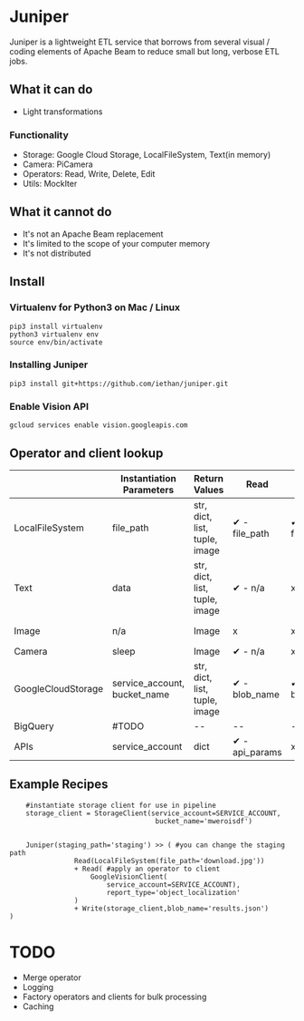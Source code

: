 # Juniper

Juniper is a lightweight ETL service that borrows from
several visual / coding elements of Apache Beam to 
reduce small but long, verbose ETL jobs.

## What it can do
- Light transformations

### Functionality
- Storage: Google Cloud Storage, LocalFileSystem, 
    Text(in memory)
- Camera: PiCamera
- Operators: Read, Write, Delete, Edit
- Utils: MockIter

## What it cannot do
- It's not an Apache Beam replacement
- It's limited to the scope of your computer memory
- It's not distributed

## Install
### Virtualenv for Python3 on Mac / Linux

```
pip3 install virtualenv
python3 virtualenv env
source env/bin/activate
```

### Installing Juniper

```
pip3 install git+https://github.com/iethan/juniper.git
```

### Enable Vision API

```
gcloud services enable vision.googleapis.com
```

## Operator and client lookup

|                    | Instantiation Parameters     | Return Values                 | Read           | Write         | Edit          | Delete        | Merge                 |
|--------------------|------------------------------|-------------------------------|----------------|---------------|---------------|---------------|-----------------------|
| LocalFileSystem    |           file_path          | str, dict, list, tuple, image |  ✔ - file_path | ✔ - file_path |       x       | ✔ - file_path |     ✔ - file_paths    |
| Text               |             data             | str, dict, list, tuple, image |     ✔ - n/a    |       x       | ✔ - exec_func |       x       |     ✔ - exec_func     |
| Image              |              n/a             |             Image             |        x       |       x       |  ✔ - crop_box |       x       |           x           |
| Camera             |             sleep            |             Image             |     ✔ - n/a    |       x       |       x       |       x       |           x           |
| GoogleCloudStorage | service_account, bucket_name | str, dict, list, tuple, image |  ✔ - blob_name | ✔ - blob_name |       x       | ✔ - blob_name | ✔ - prefix, blob_name |
| BigQuery           |             #TODO            |               --              |       --       |       --      |       --      |       --      |           --          |
| APIs               |        service_account       |              dict             | ✔ - api_params |       x       |       x       |       x       |           x           |

## Example Recipes

```
    #instantiate storage client for use in pipeline
    storage_client = StorageClient(service_account=SERVICE_ACCOUNT, 
                                    bucket_name='mweroisdf')


    Juniper(staging_path='staging') >> ( #you can change the staging path
                Read(LocalFileSystem(file_path='download.jpg'))
                + Read( #apply an operator to client
                    GoogleVisionClient( 
                        service_account=SERVICE_ACCOUNT),
                        report_type='object_localization'
                )
                + Write(storage_client,blob_name='results.json')
)
```

# TODO
- Merge operator
- Logging
- Factory operators and clients for bulk processing
- Caching